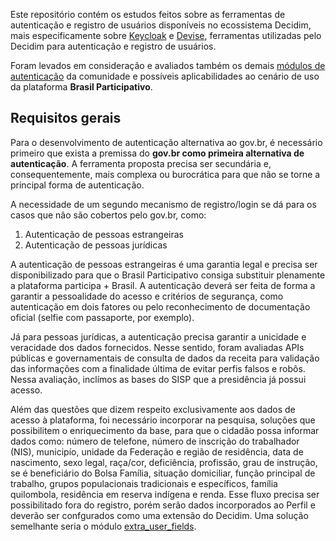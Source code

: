 
Este repositório contém os estudos feitos sobre as ferramentas de autenticação e registro de usuários disponíveis no ecossistema Decidim, mais especificamente sobre [Keycloak](https://www.keycloak.org/) e [Devise](https://github.com/heartcombo/devise), ferramentas utilizadas pelo Decidim para autenticação e registro de usuários.

Foram levados em consideração e avaliados também os demais [módulos de autenticação](https://decidim.org/modules/#auth) da comunidade e possíveis aplicabilidades ao cenário de uso da plataforma **Brasil Participativo**.

## Requisitos gerais

Para o desenvolvimento de autenticação alternativa ao gov.br, é necessário primeiro que exista a premissa do **gov.br como primeira alternativa de autenticação**. A ferramenta proposta precisa ser secundária e, consequentemente, mais complexa ou burocrática para que não se torne a principal forma de autenticação.

A necessidade de um segundo mecanismo de registro/login se dá para os casos que não são cobertos pelo gov.br, como:

  1. Autenticação de pessoas estrangeiras
  2. Autenticação de pessoas jurídicas

A autenticação de pessoas estrangeiras é uma garantia legal e precisa ser disponibilizado para que o Brasil Participativo consiga substituir plenamente a plataforma participa + Brasil. A autenticação deverá ser feita de forma a garantir a pessoalidade do acesso e critérios de segurança, como autenticação em dois fatores ou pelo reconhecimento de documentação oficial (selfie com passaporte, por exemplo).


Já para pessoas jurídicas, a autenticação precisa garantir a unicidade e veracidade dos dados fornecidos. Nesse sentido, foram avaliadas APIs públicas e governamentais de consulta de dados da receita para validação das informações com a finalidade última de evitar perfis falsos e robôs. Nessa avaliação, inclímos as bases do SISP que a presidência já possui acesso.

Além das questões que dizem respeito exclusivamente aos dados de acesso à plataforma, foi necessário incorporar na pesquisa, soluções que possibilitem o enriquecimento da base, para que o cidadão possa informar dados como: número de telefone, número de inscrição do trabalhador (NIS), municipío, unidade da Federação e região de residência, data de nascimento, sexo legal, raça/cor, deficiência, profissão, grau de instrução, se é beneficiário do Bolsa Família, situação domiciliar, função principal de trabalho, grupos populacionais tradicionais e específicos, família quilombola, residência em reserva indígena e renda. Esse fluxo precisa ser possibilitado fora do registro, porém serão dados incorporados ao Perfil e deverão ser confgurados como uma extensão do Decidim. Uma solução semelhante seria o módulo [extra_user_fields](https://github.com/PopulateTools/decidim-module-extra_user_fields).
